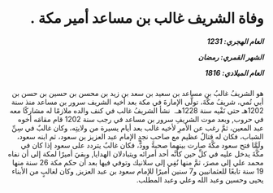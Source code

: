 <h1 dir="rtl">وفاة الشريف غالب بن مساعد أمير مكة .</h1>

<h5 dir="rtl">العام الهجري:  1231

الشهر القمري: رمضان

العام الميلادي: 1816</h5>

<p dir="rtl">هو الشريفُ غالبُ بن مساعد بن سعيد بن سعد بن زيد بن محسن بن حسين بن حسن بن أبي نُمي، شريفُ مكَّةَ، تولَّى الإمارةَ في مكة بعد أخيه الشريف سرور بن مساعد منذ سنة 1202هـ حتى نَفْيه سنة 1228هـ.  نشأ الشريفُ غالب في كنف والده ملازمًا له مشاركًا معه في حروب, وبعد موت الشريفِ سرور بن مساعد في رجب سنة 1202 قام مقامَه أخوه عبد المعين، ثمَّ رغب عن الأمرِ لأخيه غالب بعد أيام يسيرة من ولايتِه، وكان غالبٌ في سِنِّ الشباب، فكان له قتالٌ عظيم مع صاحبِ نجدٍ الإمام عبد العزيز بن سعود، ثم ابنه سعود، ولَمَّا فتح سعود مكَّةَ صارت بينهما صحبةٌ وودٌّ، فكان غالبٌ يتردد على سعود إذا كان في مكَّةَ يدخل عليه في كلِّ حين كأنَّه أحد أمرائه ويتبادلان الهدايا, وبقيَ أميرًا لمكة إلى أن نفاه محمد علي إلى مصرَ، ثمَّ منها نُفِي إلى سلانيك وتوفي فيها بعد أن حكم مكة 26 سنة منها 19 سنة تابعًا للعثمانيين و7 سنين أميرًا للإمام سعود بن عبد العزيز, وكان لغالبٍ من الأبناء يحيى وحسين وعبد الله وعلي وعبد المطلب.</p></br>

